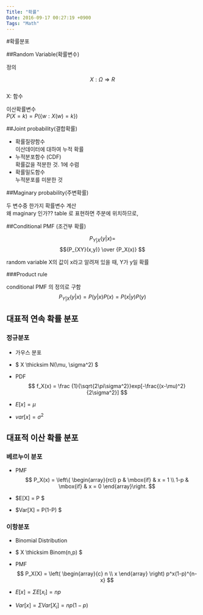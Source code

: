 ```yaml
---
Title: "확률"
Date: 2016-09-17 00:27:19 +0900
Tags: "Math"
---
```

#확률분포

##Random Variable(확률변수)

정의  

$$ X:\Omega\Rightarrow R $$  
X: 함수

이산확률변수  
$P(X=k)= P(\{w:X(w)=k\})$

##Joint probability(결합확률)  
* 확률질량함수  
이산데이터에 대하여 누적 확률  
* 누적분포함수 (CDF)  
	확률값을 적분한 것. 1에 수렴 
* 확률밀도함수  
누적분포를 미분한 것 

##Maginary probability(주변확률)

두 변수중 한가지 확률변수 계산  
왜  maginary 인가?? table 로 표현하면 주분에 위치하므로, 

##Conditional PMF (조건부 확률)

$$P_{Y|X} (y|x) =   $$
$${P_{XY}(x,y)} \over {P_X(x)} $$

random variable X의 값이 x라고 알려져 있을 때, Y가 y일 확률


###Product rule

conditional PMF 의 정의로 구함  
$$P_{Y|X} (y|x) = P(y|x)P(x) = P(x|y)P(y)$$  
  
## 대표적 연속 확률 분포

### 정규분포
* 가우스 분포 
* $ X \thicksim N(\mu, \sigma^2) $
* PDF  
$$ f_X(x) = \frac {1}{\sqrt{2\pi\sigma^2}}exp[-\frac{(x-\mu)^2}{2\sigma^2}]  $$  

* $E[x] = \mu$
* $var[x] = \sigma^2$

## 대표적 이산 확률 분포 
### 베르누이 분포 
* PMF  
$$ P_X(x) = 
\left\{ \begin{array}{rcl}
         p & \mbox{if}
         & x = 1 \\ 1-p & \mbox{if} & x = 0
                \end{array}\right.
$$  

* $E[X] = P $
* $Var[X] = P(1-P) $ 

###  이항분포  

* Binomial Distribution 
* $ X \thicksim Binom(n,p) $
* PMF  
$$ P_X(X) = 
\left( \begin{array}{c} n \\ x \end{array} \right) p^x(1-p)^{n-x}
$$  

* $E[x] = \Sigma E[x_i] = np$
* $Var[x] = \Sigma Var[X_i] = np(1-p)$

